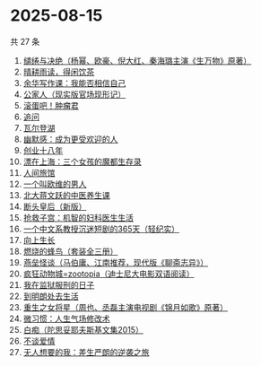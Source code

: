 # 2025-08-15

共 27 条

<!-- BEGIN WEREAD -->
<!-- 最后更新时间 2025-08-15 14:14:58 +0800 -->
1. [缱绻与决绝（杨幂、欧豪、倪大红、秦海璐主演《生万物》原著）](https://weread.qq.com/web/bookDetail/d6f320605bf576d6f394eec)
1. [晴耕雨读，得闲饮茶](https://weread.qq.com/web/bookDetail/e39320b0813ab8447g0133f8)
1. [余华写作课：我能否相信自己](https://weread.qq.com/web/bookDetail/e2632530813aba3b5g015b5b)
1. [公家人（现实版官场现形记）](https://weread.qq.com/web/bookDetail/31832440813aba370g019ae5)
1. [滚蛋吧！肿瘤君](https://weread.qq.com/web/bookDetail/e8632b40813ab74cfg01555b)
1. [追问](https://weread.qq.com/web/bookDetail/e7b322705d0e04e7b85e068)
1. [瓦尔登湖](https://weread.qq.com/web/bookDetail/4ad32b30813aba337g0138ea)
1. [幽默感：成为更受欢迎的人](https://weread.qq.com/web/bookDetail/906326a071d4e8e1906ca25)
1. [创业十八年](https://weread.qq.com/web/bookDetail/e3f32b80813aba3c7g0167aa)
1. [漂在上海：三个女孩的魔都生存录](https://weread.qq.com/web/bookDetail/dd2325a0813aba364g0129fc)
1. [人间旅馆](https://weread.qq.com/web/bookDetail/f9b322c0813aba1deg0130cf)
1. [一个叫欧维的男人](https://weread.qq.com/web/bookDetail/0c0323e071984b8f0c0a56c)
1. [北大蒋文跃的中医养生课](https://weread.qq.com/web/bookDetail/cc532030726338c1cc50e8e)
1. [断头皇后（新版）](https://weread.qq.com/web/bookDetail/35732fa0813aba375g0112c1)
1. [抢救子宫：机智的妇科医生生活](https://weread.qq.com/web/bookDetail/6ab325f0813aba39eg010162)
1. [一个中文系教授沉迷短剧的365天（轻纪实）](https://weread.qq.com/web/bookDetail/68c32930813aba39ag01724c)
1. [向上生长](https://weread.qq.com/web/bookDetail/0013279071dd12f3001d17b)
1. [燃烧的蜂鸟（套装全三册）](https://weread.qq.com/web/bookDetail/48a32180813aba330g011ad1)
1. [燕垒怪谈（马伯庸、江南推荐，现代版《聊斋志异》）](https://weread.qq.com/web/bookDetail/29a320e0813aba32fg016fb3)
1. [疯狂动物城=zootopia（迪士尼大电影双语阅读）](https://weread.qq.com/web/bookDetail/1d5322805cfd751d5aff1ea)
1. [我在监狱服刑的日子](https://weread.qq.com/web/bookDetail/e4932260813aba336g01118d)
1. [到明朗处去生活](https://weread.qq.com/web/bookDetail/02e32e40813aba395g013033)
1. [重生之女将星（周也、丞磊主演电视剧《锦月如歌》原著）](https://weread.qq.com/web/bookDetail/4a7325e0717e768a4a72aef)
1. [微习惯：人生气场修改术](https://weread.qq.com/web/bookDetail/e1532770813ab8d2bg0159eb)
1. [白痴（陀思妥耶夫斯基文集2015）](https://weread.qq.com/web/bookDetail/3be3244071e55adf3be703a)
1. [不谈爱情](https://weread.qq.com/web/bookDetail/8ab32a30813aba213g01782e)
1. [无人想要的我：差生严朗的逆袭之旅](https://weread.qq.com/web/bookDetail/d4932dd0813ab9943g0195dd)
<!-- END WEREAD -->